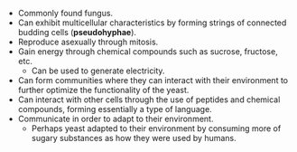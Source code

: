 - Commonly found fungus. 
- Can exhibit multicellular characteristics by forming strings of connected budding cells (**pseudohyphae**). 
- Reproduce asexually through mitosis. 
- Gain energy through chemical compounds such as sucrose, fructose, etc. 
	- Can be used to generate electricity. 
- Can form communities where they can interact with their environment to further optimize the functionality of the yeast. 
- Can interact with other cells through the use of peptides and chemical compounds, forming essentially a type of language.
- Communicate in order to adapt to their environment. 
	- Perhaps yeast adapted to their environment by consuming more of sugary substances as how they were used by humans.